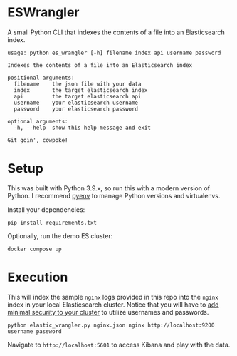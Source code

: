 # ESWrangler
A small Python CLI that indexes the contents of a file into an Elasticsearch index.

```
usage: python es_wrangler [-h] filename index api username password

Indexes the contents of a file into an Elasticsearch index

positional arguments:
  filename    the json file with your data
  index       the target elasticsearch index
  api         the target elasticsearch api
  username    your elasticsearch username
  password    your elasticsearch password

optional arguments:
  -h, --help  show this help message and exit

Git goin', cowpoke!
```

# Setup
This was built with Python 3.9.x, so run this with a modern version of Python. I recommend [pyenv](https://github.com/pyenv/pyenv) to manage Python versions and virtualenvs.

Install your dependencies:
```
pip install requirements.txt
```

Optionally, run the demo ES cluster:
```
docker compose up
```
# Execution
This will index the sample `nginx` logs provided in this repo into the `nginx` index in your local Elasticsearch cluster. Notice that you will have to [add minimal security to your cluster](https://www.elastic.co/guide/en/elasticsearch/reference/7.17/security-minimal-setup.html) to utilize usernames and passwords.
```
python elastic_wrangler.py nginx.json nginx http://localhost:9200 username password
```

Navigate to `http://localhost:5601` to access Kibana and play with the data.
